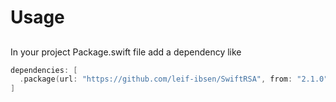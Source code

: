 # Usage

## 

In your project Package.swift file add a dependency like
```Swift
dependencies: [
  .package(url: "https://github.com/leif-ibsen/SwiftRSA", from: "2.1.0"),
]
```
